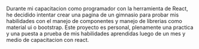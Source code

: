Durante mi capacitacion como programador con la herramienta de React, he decidido intentar crear una pagina de un gimnasio para probar mis habilidades con el manejo de componentes y manejo de librerias como material ui o bootstrap. Este proyecto es personal, plenamente una practica y una puesta a prueba de mis habilidades aprendidas luego de un mes y medio de capacitacion con react.
